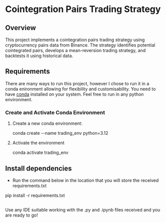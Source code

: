# Cointegration Pairs Trading Strategy

## Overview

This project implements a cointegration pairs trading strategy using cryptocurrency pairs data from Binance. The strategy identifies potential cointegrated pairs, develops a mean-reversion trading strategy, and backtests it using historical data.

## Requirements

There are many ways to run this project, however I chose to run it in a conda enironment allowing for flexibility and customisability. You need to have [conda](https://docs.conda.io/projects/conda/en/latest/user-guide/install/index.html) installed on your system. Feel free to run in any python environment.


### Create and Activate Conda Environment

1. Create a new conda environment:
 
   conda create --name trading_env python=3.12

2. Activate the environment 

    conda activate trading_env

## Install dependencies

- Run the command below in the location that you will store the received requirements.txt

pip install -r requirements.txt

## 

Use any IDE suitable working with the .py and .ipynb files received and you are ready to go!

